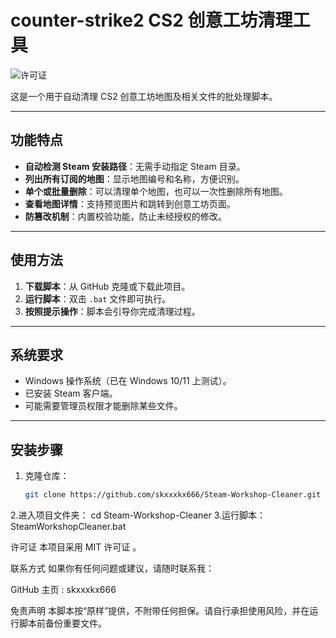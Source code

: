 # counter-strike2 CS2 创意工坊清理工具

![许可证](https://img.shields.io/badge/license-MIT-blue.svg)

这是一个用于自动清理 CS2 创意工坊地图及相关文件的批处理脚本。

---

## 功能特点

- **自动检测 Steam 安装路径**：无需手动指定 Steam 目录。
- **列出所有订阅的地图**：显示地图编号和名称，方便识别。
- **单个或批量删除**：可以清理单个地图，也可以一次性删除所有地图。
- **查看地图详情**：支持预览图片和跳转到创意工坊页面。
- **防篡改机制**：内置校验功能，防止未经授权的修改。

---

## 使用方法

1. **下载脚本**：从 GitHub 克隆或下载此项目。
2. **运行脚本**：双击 `.bat` 文件即可执行。
3. **按照提示操作**：脚本会引导你完成清理过程。

---

## 系统要求

- Windows 操作系统（已在 Windows 10/11 上测试）。
- 已安装 Steam 客户端。
- 可能需要管理员权限才能删除某些文件。

---

## 安装步骤

1. 克隆仓库：
   ```bash
   git clone https://github.com/skxxxkx666/Steam-Workshop-Cleaner.git
2.进入项目文件夹：
cd Steam-Workshop-Cleaner
3.运行脚本：
SteamWorkshopCleaner.bat

许可证
本项目采用 MIT 许可证 。

联系方式
如果你有任何问题或建议，请随时联系我：

GitHub 主页 : skxxxkx666

免责声明
本脚本按“原样”提供，不附带任何担保。请自行承担使用风险，并在运行脚本前备份重要文件。
